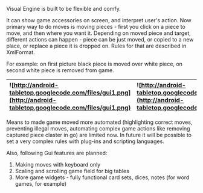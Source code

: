 Visual Engine is built to be flexible and comfy.

It can show game accessories on screen, and interpret user's action. Now primary way to do moves is moving pieces - first you click on a piece to move, and then where you want it. Depending on moved piece and target, different actions can happen - piece can be just moved, or copied to a new place, or replace a piece it is dropped on. Rules for that are described in XmlFormat.

For example: on first picture black piece is moved over white piece, on second white piece is removed from game.

| ![http://android-tabletop.googlecode.com/files/gui1.png](http://android-tabletop.googlecode.com/files/gui1.png) | ![http://android-tabletop.googlecode.com/files/gui2.png](http://android-tabletop.googlecode.com/files/gui2.png) |
|:----------------------------------------------------------------------------------------------------------------|:----------------------------------------------------------------------------------------------------------------|

Means to made game moved more automated (highlighting correct moves, preventing illegal moves,  automating complex game actions like removing captured piece claster in go) are limited now. In future it will be possible to set a very complex rules with plug-ins and scripting languages.

Also, following Gui features are planned:

  1. Making moves with keyboard only
  1. Scaling and scrolling game field for big tables
  1. More game widgets - fully functional card sets, dices, notes (for word games, for example)
